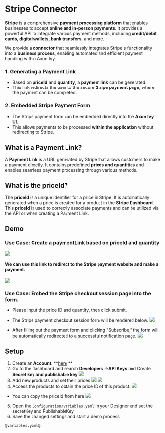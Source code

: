 # Stripe Connector

**Stripe** is a comprehensive **payment processing platform** that enables businesses to accept **online and in-person payments**. It provides a powerful API to integrate various payment methods, including **credit/debit cards, digital wallets, bank transfers**, and more.

We provide a **connector** that seamlessly integrates Stripe's functionality into a **business process**, enabling automated and efficient payment handling within Axon Ivy.


### 1. Generating a Payment Link
 * Based on **priceId** and **quantity**, a **payment link** can be generated.
 * This link redirects the user to the secure **Stripe payment page**, where the payment can be completed.

### 2. Embedded Stripe Payment Form
 * The Stripe payment form can be embedded directly into the **Axon Ivy UI**.
 * This allows payments to be processed **within the application** without redirecting to Stripe.


## What is a Payment Link?
A **Payment Link** is a URL generated by Stripe that allows customers to make a payment directly. It contains predefined **prices and quantities** and enables seamless payment processing through various methods.


## What is the priceId?
The **priceId** is a unique identifier for a price in Stripe. It is automatically generated when a price is created for a product in the **Stripe Dashboard**. This **priceId** is used to correctly associate payments and can be utilized via the API or when creating a Payment Link.



## Demo

### Use Case: Create a paymentLink based on priceId and quantity
![](images/create_paymentLink.png) 

#### We can use this link to redirect to the Stripe payment website and make a payment.
![](images/redirect_to_paymentLink.png)

### Use Case: Embed the Stripe checkout session page into the form.

- Please input the price ID and quantity, then click submit.
- The Stripe payment checkout session form will be rendered below.
![](images/create_embed_checkout_session.png)

- After filling out the payment form and clicking "Subscribe," the form will be automatically redirected to a successful notification page.
![](images/return_successful_page.png)

## Setup
1. Create an **Account**: **[here](https://stripe.com/en-de) **
2. Go to the dashboard and search **Developers** ->**API Keys** and Create **Secret key and publishable key**
![](images/create_api_keys.png)
3. Add new products and set their prices
![](images/Create_products.png)
![](images/add_product.png)
4. Access the products to obtain the price ID of this product.
![](images/go_to_product_get_priceId.png)
  - You can copy the priceId from here 
![](images/copy_priceId.png)
5. Open the `Configuration/variables.yaml` in your Designer and set the secretKey and PublishableKey
6. Save the changed settings and start a demo process

```
@variables.yaml@
```
